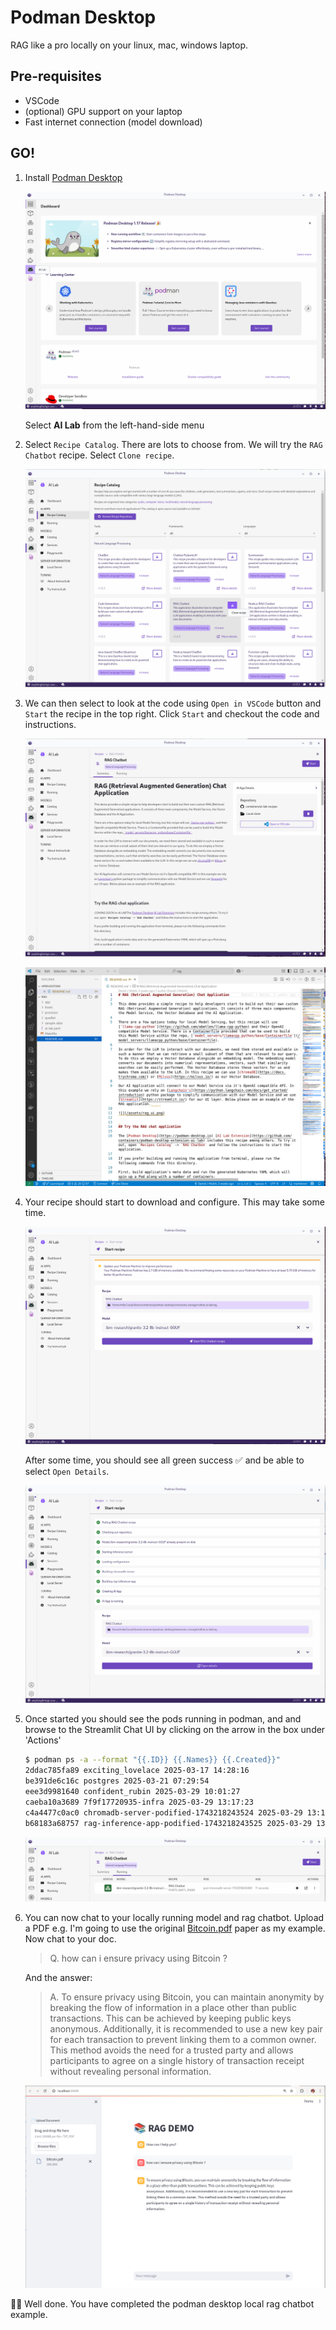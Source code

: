 # Podman Desktop

RAG like a pro locally on your linux, mac, windows laptop.

## Pre-requisites

- VSCode
- (optional) GPU support on your laptop
- Fast internet connection (model download)

## GO!

1. Install [Podman Desktop](https://podman-desktop.io/docs/installation)

    ![images/2-podman-dekstop-installed.png](images/2-podman-dekstop-installed.png)

    Select **AI Lab** from the left-hand-side menu

1. Select `Recipe Catalog`. There are lots to choose from. We will try the `RAG Chatbot` recipe. Select `Clone recipe`.

    ![images/2-podman-dekstop-recipe1.png](images/2-podman-dekstop-recipe1.png)

1. We can then select to look at the code using `Open in VSCode` button and `Start` the recipe in the top right. Click `Start` and checkout the code and instructions.

    ![images/2-podman-dekstop-recipe2.png](images/2-podman-dekstop-recipe2.png)

    ![images/2-podman-dekstop-recipe3.png](images/2-podman-dekstop-recipe3.png)

1. Your recipe should start to download and configure. This may take some time.

    ![images/2-podman-dekstop-recipe4.png](images/2-podman-dekstop-recipe4.png)

    After some time, you should see all green success ✅ and be able to select `Open Details`.

    ![images/2-podman-dekstop-recipe5.png](images/2-podman-dekstop-recipe5.png)

1. Once started you should see the pods running in podman, and and browse to the Streamlit Chat UI by clicking on the arrow in the box under 'Actions'

    ```bash
    $ podman ps -a --format "{{.ID}} {{.Names}} {{.Created}}"
    2ddac785fa89 exciting_lovelace 2025-03-17 14:28:16
    be391de6c16c postgres 2025-03-21 07:29:54
    eee3d9981640 confident_rubin 2025-03-29 10:01:27
    caeba10a3689 7f9f17720935-infra 2025-03-29 13:17:23
    c4a4477c0ac0 chromadb-server-podified-1743218243524 2025-03-29 13:17:23
    b68183a68757 rag-inference-app-podified-1743218243525 2025-03-29 13:17:23
    ```

    ![images/2-podman-dekstop-recipe6.png](images/2-podman-dekstop-recipe6.png)

1. You can now chat to your locally running model and rag chatbot. Upload a PDF e.g. I'm going to use the original [Bitcoin.pdf](https://bitcoin.org/bitcoin.pdf) paper as my example. Now chat to your doc.

    > Q. how can i ensure privacy using Bitcoin ?

    And the answer:

    > A. To ensure privacy using Bitcoin, you can maintain anonymity by breaking the flow of information in a place other than public transactions. This can be achieved by keeping public keys anonymous. Additionally, it is recommended to use a new key pair for each transaction to prevent linking them to a common owner. This method avoids the need for a trusted party and allows participants to agree on a single history of transaction receipt without revealing personal information.

    ![images/2-podman-dekstop-recipe7.png](images/2-podman-dekstop-recipe7.png)

🥳🥳 Well done. You have completed the podman desktop local rag chatbot example.
